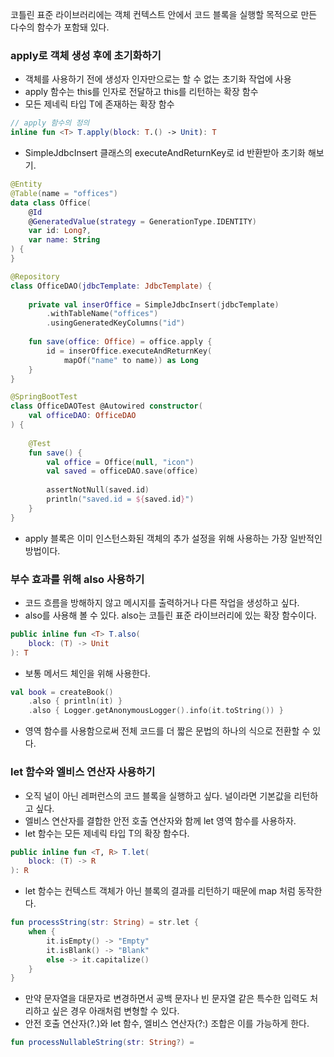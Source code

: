 코틀린 표준 라이브러리에는 객체 컨텍스트 안에서 코드 블록을 실행할 목적으로 만든 다수의 함수가 포함돼 있다.

### apply로 객체 생성 후에 초기화하기
- 객체를 사용하기 전에 생성자 인자만으로는 할 수 없는 초기화 작업에 사용
- apply 함수는 this를 인자로 전달하고 this를 리턴하는 확장 함수
- 모든 제네릭 타입 T에 존재하는 확장 함수

```kotlin
// apply 함수의 정의
inline fun <T> T.apply(block: T.() -> Unit): T
```

- SimpleJdbcInsert 클래스의 executeAndReturnKey로 id 반환받아 초기화 해보기.

```kotlin
@Entity  
@Table(name = "offices")  
data class Office(  
    @Id  
    @GeneratedValue(strategy = GenerationType.IDENTITY)  
    var id: Long?,  
    var name: String  
) {  
}

@Repository  
class OfficeDAO(jdbcTemplate: JdbcTemplate) {  
  
    private val inserOffice = SimpleJdbcInsert(jdbcTemplate)  
        .withTableName("offices")  
        .usingGeneratedKeyColumns("id")  
  
    fun save(office: Office) = office.apply {  
        id = inserOffice.executeAndReturnKey(  
            mapOf("name" to name)) as Long  
    }  
}

@SpringBootTest  
class OfficeDAOTest @Autowired constructor(  
    val officeDAO: OfficeDAO  
) {  
  
    @Test  
    fun save() {  
        val office = Office(null, "icon")  
        val saved = officeDAO.save(office)  
  
        assertNotNull(saved.id)  
        println("saved.id = ${saved.id}")  
    }  
}
```

- apply 블록은 이미 인스턴스화된 객체의 추가 설정을 위해 사용하는 가장 일반적인 방법이다.

### 부수 효과를 위해 also 사용하기
- 코드 흐름을 방해하지 않고 메시지를 출력하거나 다른 작업을 생성하고 싶다.
- also를 사용해 볼 수 있다. also는 코틀린 표준 라이브러리에 있는 확장 함수이다.

```kotlin
public inline fun <T> T.also(
	block: (T) -> Unit
): T
```

- 보통 메서드 체인을 위해 사용한다.

```kotlin
val book = createBook()
	.also { println(it) }
	.also { Logger.getAnonymousLogger().info(it.toString()) }
```

- 영역 함수를 사용함으로써 전체 코드를 더 짧은 문법의 하나의 식으로 전환할 수 있다.

### let 함수와 엘비스 연산자 사용하기
- 오직 널이 아닌 레퍼런스의 코드 블록을 실행하고 싶다. 널이라면 기본값을 리턴하고 싶다.
- 엘비스 연산자를 결합한 안전 호출 연산자와 함께 let 영역 함수를 사용하자.
- let 함수는 모든 제네릭 타입 T의 확장 함수다.

```kotlin
public inline fun <T, R> T.let(
	block: (T) -> R
): R
```

- let 함수는 컨텍스트 객체가 아닌 블록의 결과를 리턴하기 때문에 map 처럼 동작한다.

```kotlin
fun processString(str: String) = str.let {
	when {
		it.isEmpty() -> "Empty"
		it.isBlank() -> "Blank"
		else -> it.capitalize()
	}
}
```

- 만약 문자열을 대문자로 변경하면서 공백 문자나 빈 문자열 같은 특수한 입력도 처리하고 싶은 경우 아래처럼 변형할 수 있다.
- 안전 호출 연산자(?.)와 let 함수, 엘비스 연산자(?:) 조합은 이를 가능하게 한다.

```kotlin
fun processNullableString(str: String?) = 
```